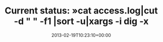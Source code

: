 ---
retweeted: false
source: <a href="http://termtter.org/" rel="nofollow">Termtter</a>
entities:
  hashtags: []
  symbols: []
  user_mentions: []
  urls: []
display_text_range:
- '0'
- '134'
favorite_count: '0'
id_str: '303811962008113152'
truncated: false
retweet_count: '0'
id: '303811962008113152'
created_at: Tue Feb 19 10:23:10 +0000 2013
favorited: false
full_text: 'Current status: »cat access.log|cut -d " " -f1 |sort -u|xargs -i dig -x
  {} +short &gt; ~/schauenwirmalwerseinendnsnichtimgriffhat.txt«'
lang: de
tags:
- pesos/twitter
date: '2013-02-19T10:23:10+00:00'
src: https://twitter.com/bascht/status/303811962008113152
original_url: https://twitter.com/bascht/status/303811962008113152
type: twitter_tweet
text: 'Current status: »cat access.log|cut -d " " -f1 |sort -u|xargs -i dig -x {}
  +short &gt; ~/schauenwirmalwerseinendnsnichtimgriffhat.txt«'
title: 'Current status: »cat access.log|cut -d " " -f1 |sort -u|xargs -i dig -x'

---